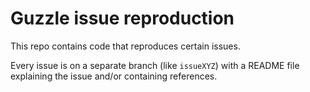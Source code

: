 # Guzzle issue reproduction

This repo contains code that reproduces certain issues.

Every issue is on a separate branch (like `issueXYZ`) with a README file explaining the issue and/or containing references.
